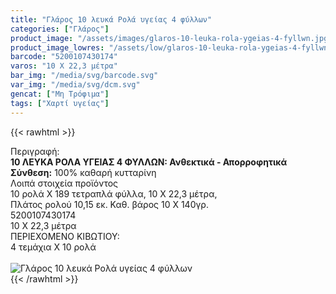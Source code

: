 ```yaml
---
title: "Γλάρος 10 λευκά Ρολά υγείας 4 φύλλων"
categories: ["Γλάρος"]
product_image: "/assets/images/glaros-10-leuka-rola-ygeias-4-fyllwn.jpg"
product_image_lowres: "/assets/low/glaros-10-leuka-rola-ygeias-4-fyllwn.jpg"
barcode: "5200107430174"
varos: "10 Χ 22,3 μέτρα"
bar_img: "/media/svg/barcode.svg"
var_img: "/media/svg/dcm.svg"
gencat: ["Μη Τρόφιμα"]
tags: ["Χαρτί υγείας"]
---
```

{{< rawhtml >}}

<div class="sload189"><div class="product"><div id="sistatika">Περιγραφή:</div><div class="alltext"><b>10 ΛΕΥΚΑ ΡΟΛΑ ΥΓΕΙΑΣ 4 ΦΥΛΛΩΝ: Ανθεκτικά - Απορροφητικά</b><br><b>Σύνθεση:</b> 100% καθαρή κυτταρίνη</div><div id="loipa">Λοιπά στοιχεία προϊόντος</div><div class="alltext">10 ρολά Χ 189 τετραπλά φύλλα, 10 Χ 22,3 μέτρα,<br>Πλάτος ρολού 10,15 εκ. Καθ. βάρος 10 Χ 140γρ.</div><div id="barcode"><div id="barimage1"></div><span id="bartext">5200107430174</span></div><div id="varos"><div id="dimimg"></div><span id="varostext">10 Χ 22,3 μέτρα</span></div><div id="kivotio">ΠΕΡΙΕΧΟΜΕΝΟ ΚΙΒΩΤΙΟΥ:<br>4 τεμάχια Χ 10 ρολά</div><br><div class="pimg"><img alt="Γλάρος 10 λευκά Ρολά υγείας 4 φύλλων" title="Γλάρος 10 λευκά Ρολά υγείας 4 φύλλων" src="/assets/images/glaros-10-leuka-rola-ygeias-4-fyllwn.jpg"></div></div></div>
{{< /rawhtml >}}


